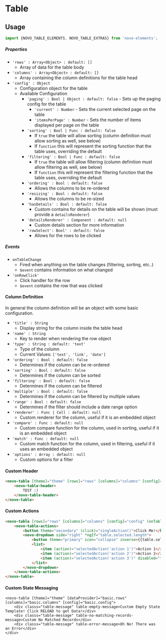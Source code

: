 # Table

## Usage
```javascript
import {NOVO_TABLE_ELEMENTS, NOVO_TABLE_EXTRAS} from 'novo-elements';
```

##### Properties
- `'rows' : Array<Object> : default: []`
    * Array of data for the table body
- `'columns' : Array<Object> : default: []`
    * Array containing the column definitions for the table head
- `'config' : Object`
    * Configuration object for the table
    * Available Configuration
        * `'paging' : Bool | Object : default: false` - Sets up the paging config for the table
            * `'current' : Number` - Sets the current selected page on the table
            * `'itemsPerPage' : Number` - Sets the number of items displayed per page on the table
        * `'sorting' : Bool | Func : default: false`
            * If `true` the table will allow sorting (column definition must allow sorting as well, see below)
            * If `function` this will represent the sorting function that the table uses, overriding the default
        * `'filtering' : Bool | Func : default: false`
            * If `true` the table will allow filtering (column definition must allow filtering as well, see below)
            * If `function` this will represent the filtering function that the table uses, overriding the default
        * `'ordering' : Bool : default: false`
            * Allows the columns to be re-ordered
        * `'resizing' : Bool : default: false`
            * Allows the columns to be re-sized
        * `'hasDetails' : Bool : default: false`
            * Custom contains for details on the table will be shown (must provide a `detailsRenderer`)
        * `'detailsRenderer' : Component : default: null`
            * Custom details section for more information
        * `'rowSelect': Bool' : default: false`
            * Allows for the rows to be clicked

##### Events
- ``onTableChange``
    * Fired when anything on the table changes (filtering, sorting, etc..)
    * `$event` contains information on what changed
- `'onRowClick'`
    * Click handler for the row
    * `$event` contains the row that was clicked

#### Column Definition
In general the column definition will be an object with some basic configuration.

- `'title' : String`
    * Display string for the column inside the table head
- `'name' : String`
    * Key to render when rendering the row object
- `'type' : String : default: 'text'`
    * Type of the column
    * Current Values: `['text', 'link', 'date']`
- `'ordering' : Bool : default: false`
    * Determines if the column can be re-ordered
- `'sorting' : Bool : default: false`
    * Determines if the column can be sorted
- `'filtering' : Bool : default: false`
    * Determines if the column can be filtered
- `'multiple' : Bool : default: false`
    * Determines if the column can be filtered by multiple values
- `'range' : Bool : default: false`
    * Determines if the filter should include a date range option
- `'renderer' : Func | Cell : default: null`
    * Custom renderer for the column, useful if it is an embedded object
- `'compare' : Func : default: null`
    * Custom compare function for the column, used in sorting, useful if it is an embedded object
- `'match' : Func : default: null`
    * Custom match function for the column, used in filtering, useful if it uses an embedded object
- `'options' : Array : default: null`
    * Custom options for a filter

#### Custom Header

```html
<novo-table [theme]="theme" [rows]="rows" [columns]="columns" [config]="config" (onTableChange)="onTableChange($event)">
    <novo-table-header>
        TEST :)
    </novo-table-header>
</novo-table>
```

#### Custom Actions

```html
<novo-table [rows]="rows" [columns]="columns" [config]="config" (onTableChange)="onTableChange($event)" #table>
    <novo-table-actions>
        <button theme="secondary" (click)="singleAction()">Click Me!</button>
        <novo-dropdown side="right" *ngIf="table.selected.length">
            <button theme="primary" icon="collapse" inverse>{{table.selected.length}} Selected</button>
            <list>
                <item (action)="selectedAction('action 1')">Action 1</item>
                <item (action)="selectedAction('action 2')">Action 2</item>
                <item (action)="selectedAction('action 3')" disabled="true">Action 3</item>
            </list>
        </novo-dropdown>
    </novo-table-actions>
</novo-table>
```

#### Custom State Messaging

```
<novo-table [theme]="theme" [dataProvider]="basic.rows" [columns]="basic.columns" [config]="basic.config">
    <div classs="table-message" table-empty-message>Custom Empty State Template! Click RELOAD to get Data!</div>
    <div classs="table-message" table-no-matching-records-message>Custom No Matched Records</div>
    <div classs="table-message" table-error-message>Oh No! There was an Error</div>
</div>
```